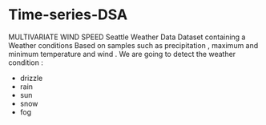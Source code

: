# Time-series-DSA


MULTIVARIATE WIND SPEED
Seattle Weather Data
Dataset containing a Weather conditions Based on samples such as precipitation , maximum and minimum temperature and wind .
We are going to detect the weather condition :
* drizzle
* rain
* sun
* snow
* fog
